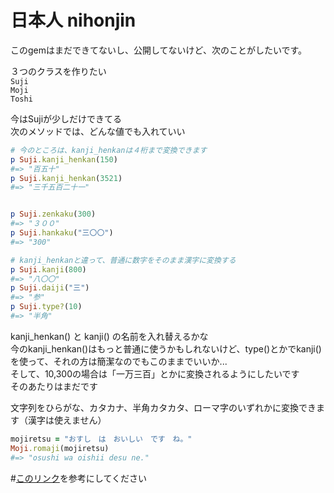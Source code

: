 # 日本人 nihonjin

このgemはまだできてないし、公開してないけど、次のことがしたいです。

３つのクラスを作りたい<br/>
`Suji`<br/>
`Moji`<br/>
`Toshi`<br/>

今はSujiが少しだけできてる<br/>
次のメソッドでは、どんな値でも入れていい
```ruby
# 今のところは、kanji_henkanは４桁まで変換できます
p Suji.kanji_henkan(150)
#=> "百五十"
p Suji.kanji_henkan(3521)
#=> "三千五百二十一"


p Suji.zenkaku(300)
#=> "３００"
p Suji.hankaku("三〇〇")
#=> "300"

# kanji_henkanと違って、普通に数字をそのまま漢字に変換する
p Suji.kanji(800)
#=> "八〇〇"
p Suji.daiji("三")
#=> "参"
p Suji.type?(10)
#=> "半角"
```

kanji_henkan() と kanji() の名前を入れ替えるかな</br>
今のkanji_henkan()はもっと普通に使うかもしれないけど、type()とかでkanji()を使って、それの方は簡潔なのでもこのままでいいか...<br/>
そして、10,300の場合は「一万三百」とかに変換されるようにしたいです<br/>
そのあたりはまだです<br/>

文字列をひらがな、カタカナ、半角カタカタ、ローマ字のいずれかに変換できます（漢字は使えません）<br/>

```ruby
mojiretsu = "おすし　は　おいしい　です　ね。"
Moji.romaji(mojiretsu)
#=> "osushi wa oishii desu ne."
```

#<a href="https://ja.wikipedia.org/wiki/%E5%A4%A7%E5%AD%97_(%E6%95%B0%E5%AD%97)" target="_blank">このリンク</a>を参考にしてください
